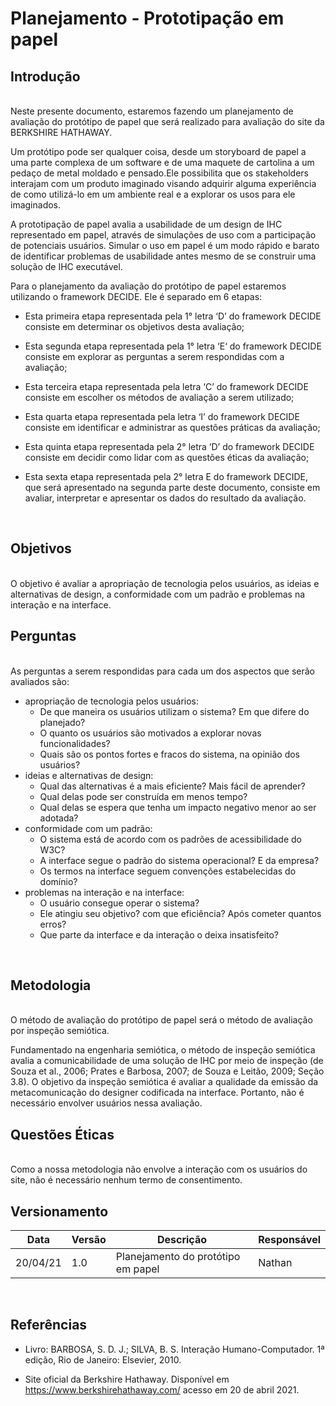 # Planejamento - Prototipação em papel


## Introdução

<br>
Neste presente documento, estaremos fazendo um planejamento de avaliação do protótipo de papel que será realizado para avaliação do site da BERKSHIRE HATHAWAY. 

Um protótipo pode ser qualquer coisa, desde um storyboard de papel a uma parte complexa de um software e de uma maquete de cartolina a um pedaço de metal moldado e pensado.Ele possibilita que os stakeholders interajam com um produto imaginado visando adquirir alguma experiência de como utilizá-lo em um ambiente real e a explorar os usos para ele imaginados.

A prototipação de papel avalia a usabilidade de um design de IHC representado em papel, através de simulações de uso com a participação de potenciais usuários. Simular o uso em papel é um modo rápido e barato de identificar problemas de usabilidade antes mesmo de se construir uma solução de IHC executável.

Para o planejamento da avaliação do protótipo de papel estaremos utilizando o framework DECIDE. Ele é separado em 6 etapas:

*  Esta primeira etapa representada pela 1° letra ‘D’ do framework DECIDE consiste em determinar os objetivos desta avaliação;

* Esta segunda etapa representada pela 1° letra ‘E‘ do framework DECIDE consiste em explorar as perguntas a serem respondidas com a avaliação; 

* Esta terceira etapa representada pela letra ‘C’ do framework DECIDE consiste em escolher os métodos de avaliação a serem utilizado;

* Esta quarta etapa representada pela letra ‘I’ do framework DECIDE consiste em identificar e administrar as questões práticas da avaliação;

* Esta quinta etapa representada pela 2° letra ‘D’ do framework DECIDE consiste em decidir como lidar com as questões éticas da avaliação;

* Esta sexta etapa representada pela 2° letra E do framework DECIDE, que será apresentado na segunda parte deste documento, consiste em avaliar, interpretar e apresentar os dados do resultado da avaliação.
<br>

## Objetivos

<br>
O objetivo é avaliar a apropriação de tecnologia pelos usuários, as ideias e alternativas de design, a conformidade com um padrão e problemas na interação e na interface.
<br>

## Perguntas

<br>
As perguntas a serem respondidas para cada um dos aspectos que serão avaliados são:

* apropriação de tecnologia pelos usuários:
    * De que maneira os usuários utilizam o sistema? Em que difere do planejado? 
    * O quanto os usuários são motivados a explorar novas funcionalidades? 
    * Quais são os pontos fortes e fracos do sistema, na opinião dos usuários? 
* ideias e alternativas de design: 
    * Qual das alternativas é a mais eficiente? Mais fácil de aprender? 
    * Qual delas pode ser construída em menos tempo? 
    * Qual delas se espera que tenha um impacto negativo menor ao ser adotada? 
* conformidade com um padrão:
    * O sistema está de acordo com os padrões de acessibilidade do W3C? 
    * A interface segue o padrão do sistema operacional? E da empresa? 
    * Os termos na interface seguem convenções estabelecidas do domínio? 
* problemas na interação e na interface: 
    * O usuário consegue operar o sistema? 
    * Ele atingiu seu objetivo? com que eficiência? Após cometer quantos erros? 
    * Que parte da interface e da interação o deixa insatisfeito?
<br>

## Metodologia

<br>
O método de avaliação do protótipo de papel será o método de avaliação por inspeção semiótica.

Fundamentado na engenharia semiótica, o método de inspeção semiótica avalia a comunicabilidade de uma solução de IHC por meio de inspeção (de Souza et al., 2006; Prates e Barbosa, 2007; de Souza e Leitão, 2009; Seção 3.8). O objetivo da inspeção semiótica é avaliar a qualidade da emissão da metacomunicação do designer codificada na interface. Portanto, não é necessário envolver usuários nessa avaliação.
<br>

## Questões Éticas

<br>
Como a nossa metodologia não envolve a interação com os usuários do site, não é necessário nenhum termo de consentimento.
<br>

## Versionamento


Data     |Versão        | Descrição                    | Responsável
------   |-----------   |-------------------------     |-------------
20/04/21 |   1.0        | Planejamento do protótipo em papel | Nathan
<br>

## Referências


* Livro: BARBOSA, S. D. J.; SILVA, B. S. Interação Humano-Computador. 1ª edição, Rio de Janeiro: Elsevier, 2010.

* Site oficial da Berkshire Hathaway. Disponível em <https://www.berkshirehathaway.com/> acesso em 20 de abril 2021.